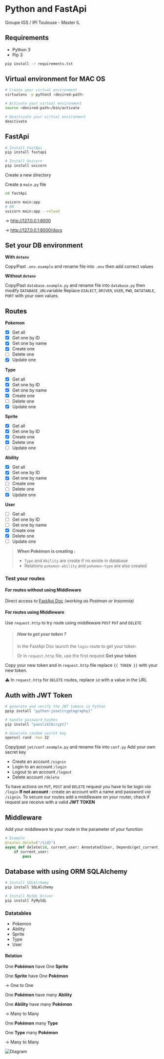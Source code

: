 # Python and FastApi

Groupe IGS / IPI Toulouse - Master IL 

## Requirements
- Python 3
- Pip 3

```bash
pip install -r requirements.txt
```

## Virtual environment for MAC OS

```bash
# Create your virtual environment
virtualenv -p python3 <desired-path>
```

```bash
# Activate your virtual environment
source <desired-path>/bin/activate
```

```bash
# Deactivate your virtual environment
deactivate
```

## FastApi

```bash
# Install FastApi
pip install fastapi
```

```bash
# Install Unicorn
pip install uvicorn
```

Create a new directory

Create a `main.py` file

```bash
cd fastApi
```

```bash 
uvicorn main:app
# OR
uvicorn main:app --reload
```

→ http://127.0.0.1:8000

→ http://127.0.0.1:8000/docs

## Set your DB environment

**With `dotenv`**

Copy/Past `.env.example` and rename file into `.env` then add correct values

**Without `dotenv`**

Copy/Past `database.example.py` and rename file into `database.py` then modify `DATABASE_URL`variable 
Replace `DIALECT`, `DRIVER`, `USER`, `PWD`, `DATATABLE`, `PORT` with your own values.

## Routes

**Pokemon**
- [x] Get all
- [x] Get one by ID
- [x] Get one by name
- [x] Create one
- [ ] Delete one
- [x] Update one
    
**Type**
- [x] Get all
- [x] Get one by ID
- [x] Get one by name
- [x] Create one
- [ ] Delete one
- [x] Update one

**Sprite**
- [x] Get all
- [x] Get one by ID
- [x] Create one
- [x] Delete one
- [ ] Update one

**Ability**
- [x] Get all
- [x] Get one by ID
- [x] Get one by name
- [ ] Create one
- [ ] Delete one
- [x] Update one

**User**
- [ ] Get all
- [ ] Get one by ID
- [ ] Get one by name
- [x] Create one
- [x] Delete one
- [ ] Update one

> **When Pokémon is creating :**
> - `Type` and `Ability` are create if no existe in database
> - Relations `pokemon-ability` and `pokemon-type` are also created

### Test your routes

#### For routes without using Middleware
Direct access to [FastApi Doc](http://127.0.0.1:8000/docs) _(working as Postman or Insomnia)_

#### For routes using Middleware

Use `request.http` to try route using middleware `POST` `PUT` and `DELETE`

> ##### How to get your token ?
> In the FastApi Doc launch the `login` route to get your token.
>
> Or in `request.http` file, use the first request **Get your token**

Copy your new token and in `request.http` file replace `{{ TOKEN }}` with your new token.

⚠️ In `request.http` for `DELETE` routes, replace `id` with a value in the URL

## Auth with JWT Token

```bash
# generate and verify the JWT tokens in Python
ppip install "python-jose[cryptography]"
```

```bash
# handle password hashes
pip install "passlib[bcrypt]"
```

```bash
# Generate random secret key
openssl rand -hex 32  
```

Copy/past `jwt/conf.example.py` and rename file into `conf.py`
Add your own secret key

* Create an account `/signin`
* Login to an account `/login`
* Logout to an account `/logout`
* Delete account `/delete`

To have actions on `PUT`, `POST` and `DELETE` request you have to be login _via_ `/login`
**If not account** : create an account with a name and password _via_ `/signin`.
To secure our routes add a middleware on your router, check if request are receive with a valid **JWT TOKEN**

## Middleware

Add your middleware to your route in the parameter of your function

```python
# Example
@router.delete("/{id}")
async def delete(id, current_user: Annotated[User, Depends(get_current_user)]):
    if current_user:
        pass
```
## Database with using ORM SQLAlchemy

```bash
# Install SQLAlchemy
pip install SQLAlchemy
```

```bash
# Install MySQL Driver
pip install PyMySQL
```

### Datatables

- Pokemon
- Ability
- Sprite
- Type
- User

#### Relation

One **Pokémon** have One **Sprite**

One **Sprite** have One **Pokémon**

→ One to One

One **Pokémon** have many **Ability**

One **Ability** have many **Pokémon**

→ Many to Many

One **Pokémon** many **Type**

One **Type** many **Pokémon**

→ Many to Many

![Diagram](../.github/diagram.png "BDD diagram")

